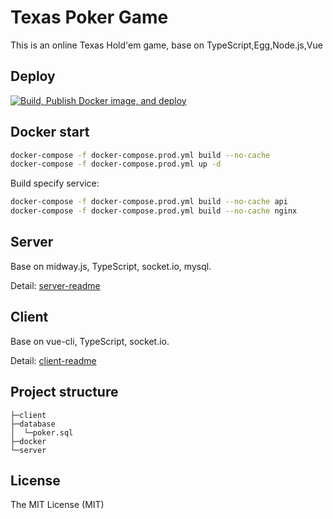# Texas Poker Game

This is an online Texas Hold'em game, base on TypeScript,Egg,Node.js,Vue

## Deploy

[![Build, Publish Docker image, and deploy](https://github.com/yujunhui/TexasPokerGame/actions/workflows/build-and-push.yml/badge.svg?event=workflow_dispatch)](https://github.com/yujunhui/TexasPokerGame/actions/workflows/build-and-push.yml)

## Docker start

```bash
docker-compose -f docker-compose.prod.yml build --no-cache
docker-compose -f docker-compose.prod.yml up -d
```

Build specify service:

```bash
docker-compose -f docker-compose.prod.yml build --no-cache api
docker-compose -f docker-compose.prod.yml build --no-cache nginx
```

## Server

Base on midway.js, TypeScript, socket.io, mysql.

Detail: [server-readme](./server/README.md)

## Client

Base on vue-cli, TypeScript, socket.io.

Detail: [client-readme](./client/README.md)

## Project structure

``` plain
├─client
├─database
│  └─poker.sql
├─docker
└─server
```

## License

The MIT License (MIT)
